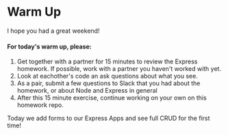 # Warm Up

I hope you had a great weekend!

#### For today's warm up, please:
1. Get together with a partner for 15 minutes to review the Express homework. If possible, work with a partner you haven't worked with yet.
2. Look at eachother's code an ask questions about what you see. 
3. As a pair, submit a few questions to Slack that you had about the homework, or about Node and Express in general
4. After this 15 minute exercise, continue working on your own on this homework repo. 

Today we add forms to our Express Apps and see full CRUD for the first time! 
